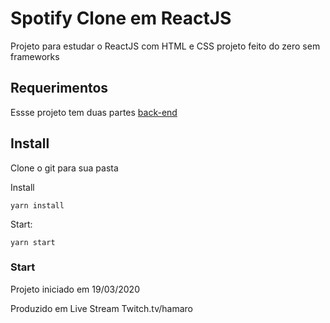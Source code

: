 # Spotify Clone em ReactJS
Projeto para estudar o ReactJS com HTML e CSS projeto feito do zero sem frameworks

## Requerimentos
Essse projeto tem duas partes [back-end](https://github.com/leandroaphermes/b2music-spotify-reactjs-backend)


## Install
Clone o git para sua pasta

Install
```
yarn install
```

Start:
```
yarn start
```

### Start
Projeto iniciado em 19/03/2020

Produzido em Live Stream Twitch.tv/hamaro
